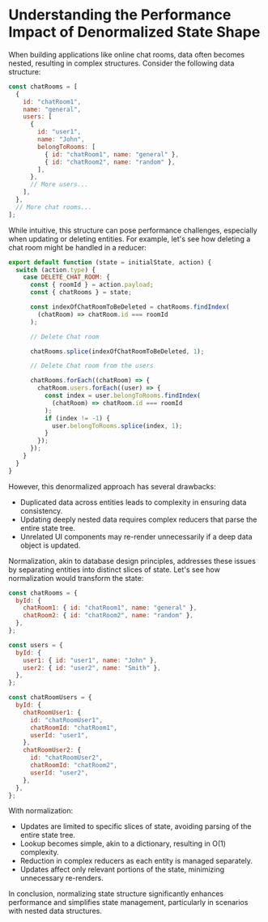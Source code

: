 # Understanding the Performance Impact of Denormalized State Shape

When building applications like online chat rooms, data often becomes nested, resulting in complex structures. Consider the following data structure:

```javascript
const chatRooms = [
  {
    id: "chatRoom1",
    name: "general",
    users: [
      {
        id: "user1",
        name: "John",
        belongToRooms: [
          { id: "chatRoom1", name: "general" },
          { id: "chatRoom2", name: "random" },
        ],
      },
      // More users...
    ],
  },
  // More chat rooms...
];
```

While intuitive, this structure can pose performance challenges, especially when updating or deleting entities. For example, let's see how deleting a chat room might be handled in a reducer:

```javascript
export default function (state = initialState, action) {
  switch (action.type) {
    case DELETE_CHAT_ROOM: {
      const { roomId } = action.payload;
      const { chatRooms } = state;

      const indexOfChatRoomToBeDeleted = chatRooms.findIndex(
        (chatRoom) => chatRoom.id === roomId
      );

      // Delete Chat room

      chatRooms.splice(indexOfChatRoomToBeDeleted, 1);

      // Delete Chat room from the users

      chatRooms.forEach((chatRoom) => {
        chatRoom.users.forEach((user) => {
          const index = user.belongToRooms.findIndex(
            (chatRoom) => chatRoom.id === roomId
          );
          if (index != -1) {
            user.belongToRooms.splice(index, 1);
          }
        });
      });
    }
  }
}
```

However, this denormalized approach has several drawbacks:

- Duplicated data across entities leads to complexity in ensuring data consistency.
- Updating deeply nested data requires complex reducers that parse the entire state tree.
- Unrelated UI components may re-render unnecessarily if a deep data object is updated.

Normalization, akin to database design principles, addresses these issues by separating entities into distinct slices of state. Let's see how normalization would transform the state:

```javascript
const chatRooms = {
  byId: {
    chatRoom1: { id: "chatRoom1", name: "general" },
    chatRoom2: { id: "chatRoom2", name: "random" },
  },
};

const users = {
  byId: {
    user1: { id: "user1", name: "John" },
    user2: { id: "user2", name: "Smith" },
  },
};

const chatRoomUsers = {
  byId: {
    chatRoomUser1: {
      id: "chatRoomUser1",
      chatRoomId: "chatRoom1",
      userId: "user1",
    },
    chatRoomUser2: {
      id: "chatRoomUser2",
      chatRoomId: "chatRoom2",
      userId: "user2",
    },
  },
};
```

With normalization:

- Updates are limited to specific slices of state, avoiding parsing of the entire state tree.
- Lookup becomes simple, akin to a dictionary, resulting in O(1) complexity.
- Reduction in complex reducers as each entity is managed separately.
- Updates affect only relevant portions of the state, minimizing unnecessary re-renders.

In conclusion, normalizing state structure significantly enhances performance and simplifies state management, particularly in scenarios with nested data structures.
